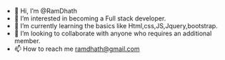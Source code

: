 - 👋 Hi, I’m @RamDhath 
- 👀 I’m interested in becoming a Full stack developer.
- 🌱 I’m currently learning the basics like Html,css,JS,Jquery,bootstrap.
- 💞️ I’m looking to collaborate with anyone who requires an additional member.
- 📫 How to reach me ramdhath@gmail.com

<!---
RamDhath/RamDhath is a ✨ special ✨ repository because its `README.md` (this file) appears on your GitHub profile.
You can click the Preview link to take a look at your changes.
--->
